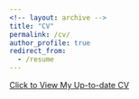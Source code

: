 ```yaml
---
<!-- layout: archive -->
title: "CV"
permalink: /cv/
author_profile: true
redirect_from:
  - /resume
---
```

[Click to View My Up-to-date CV](https://www.keepandshare.com/doc15/24765/zhai-wei-cv-21-1201-pdf-325k?da=y)

<!-- <embed src="https://dcp.ufl.edu/iadapt/wp-content/uploads/sites/28/2020/07/Zhai-Wei-CV-20_0722.pdf" width="650" height="1800" type='application/pdf'> -->
